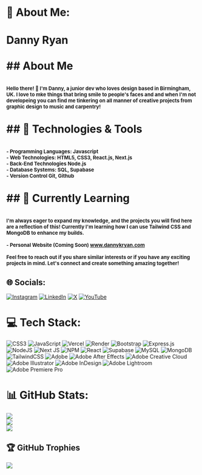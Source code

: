 # 💫 About Me:
# Danny Ryan<br><br>## About Me<br><br><font size="2">Hello there! 👋 I'm Danny, a junior dev who loves design based in Birmingham, UK. I love to mke things that bring smile to people's faces and  and when I'm not developeing you can find me tinkering on all manner of creative projects from graphic design to music and carpentry!</font><br><br>## 🔧 Technologies & Tools<br><br><font size="2">- **Programming Languages:** Javascript<br>- **Web Technologies:** HTML5, CSS3, React.js, Next.js<br>- **Back-End Technologies** Node.js<br>- **Database Systems:** SQL, Supabase<br>- **Version Control** Git, Github</font><br><br>## 🌱 Currently Learning<br><br><font size="2">I'm always eager to expand my knowledge, and the projects you will find here are a reflection of this! Currently I'm learning how  I can use Tailwind CSS and MongoDB to enhance my builds.<br><br>- Personal Website  (Coming Soon) www.dannykryan.com<br><br>Feel free to reach out if you share similar interests or if you have any exciting projects in mind. Let's connect and create something amazing together!</font>


## 🌐 Socials:
[![Instagram](https://img.shields.io/badge/Instagram-%23E4405F.svg?logo=Instagram&logoColor=white)](https://instagram.com/danny.k.ryan) [![LinkedIn](https://img.shields.io/badge/LinkedIn-%230077B5.svg?logo=linkedin&logoColor=white)](https://linkedin.com/in/danny-ryan-058752108) [![X](https://img.shields.io/badge/X-black.svg?logo=X&logoColor=white)](https://x.com/dannykryan) [![YouTube](https://img.shields.io/badge/YouTube-%23FF0000.svg?logo=YouTube&logoColor=white)](https://youtube.com/@dannykryan) 

# 💻 Tech Stack:
![CSS3](https://img.shields.io/badge/css3-%231572B6.svg?style=for-the-badge&logo=css3&logoColor=white) ![JavaScript](https://img.shields.io/badge/javascript-%23323330.svg?style=for-the-badge&logo=javascript&logoColor=%23F7DF1E) ![Vercel](https://img.shields.io/badge/vercel-%23000000.svg?style=for-the-badge&logo=vercel&logoColor=white) ![Render](https://img.shields.io/badge/Render-%46E3B7.svg?style=for-the-badge&logo=render&logoColor=white) ![Bootstrap](https://img.shields.io/badge/bootstrap-%238511FA.svg?style=for-the-badge&logo=bootstrap&logoColor=white) ![Express.js](https://img.shields.io/badge/express.js-%23404d59.svg?style=for-the-badge&logo=express&logoColor=%2361DAFB) ![NodeJS](https://img.shields.io/badge/node.js-6DA55F?style=for-the-badge&logo=node.js&logoColor=white) ![Next JS](https://img.shields.io/badge/Next-black?style=for-the-badge&logo=next.js&logoColor=white) ![NPM](https://img.shields.io/badge/NPM-%23CB3837.svg?style=for-the-badge&logo=npm&logoColor=white) ![React](https://img.shields.io/badge/react-%2320232a.svg?style=for-the-badge&logo=react&logoColor=%2361DAFB) ![Supabase](https://img.shields.io/badge/Supabase-3ECF8E?style=for-the-badge&logo=supabase&logoColor=white) ![MySQL](https://img.shields.io/badge/mysql-%2300000f.svg?style=for-the-badge&logo=mysql&logoColor=white) ![MongoDB](https://img.shields.io/badge/MongoDB-%234ea94b.svg?style=for-the-badge&logo=mongodb&logoColor=white) ![TailwindCSS](https://img.shields.io/badge/tailwindcss-%2338B2AC.svg?style=for-the-badge&logo=tailwind-css&logoColor=white) ![Adobe](https://img.shields.io/badge/adobe-%23FF0000.svg?style=for-the-badge&logo=adobe&logoColor=white) ![Adobe After Effects](https://img.shields.io/badge/Adobe%20After%20Effects-9999FF.svg?style=for-the-badge&logo=Adobe%20After%20Effects&logoColor=white) ![Adobe Creative Cloud](https://img.shields.io/badge/Adobe%20Creative%20Cloud-DA1F26.svg?style=for-the-badge&logo=Adobe%20Creative%20Cloud&logoColor=white) ![Adobe Illustrator](https://img.shields.io/badge/adobe%20illustrator-%23FF9A00.svg?style=for-the-badge&logo=adobe%20illustrator&logoColor=white) ![Adobe InDesign](https://img.shields.io/badge/Adobe%20InDesign-49021F?style=for-the-badge&logo=adobeindesign&logoColor=FF3366) ![Adobe Lightroom](https://img.shields.io/badge/Adobe%20Lightroom-31A8FF.svg?style=for-the-badge&logo=Adobe%20Lightroom&logoColor=white) ![Adobe Premiere Pro](https://img.shields.io/badge/Adobe%20Premiere%20Pro-9999FF.svg?style=for-the-badge&logo=Adobe%20Premiere%20Pro&logoColor=white)
# 📊 GitHub Stats:
![](https://github-readme-stats.vercel.app/api?username=dannykryan&theme=dark&hide_border=false&include_all_commits=false&count_private=false)<br/>
![](https://github-readme-streak-stats.herokuapp.com/?user=dannykryan&theme=dark&hide_border=false)<br/>
![](https://github-readme-stats.vercel.app/api/top-langs/?username=dannykryan&theme=dark&hide_border=false&include_all_commits=false&count_private=false&layout=compact)

## 🏆 GitHub Trophies
![](https://github-profile-trophy.vercel.app/?username=dannykryan&theme=radical&no-frame=true&no-bg=false&margin-w=4)

</font>
